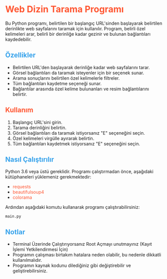 <!DOCTYPE html>
<html lang="tr">
<head>
    <meta charset="UTF-8">
    <meta name="viewport" content="width=device-width, initial-scale=1.0">
   
</head>
<body>
    <h1 style="color: #ff5733;">Web Dizin Tarama Programı</h1>
    <p>Bu Python programı, belirtilen bir başlangıç URL'sinden başlayarak belirtilen derinlikte web sayfalarını taramak için kullanılır. Program, belirli özel kelimeleri arar, belirli bir derinliğe kadar gezinir ve bulunan bağlantıları kaydedebilir.</p>
    <h2 style="color: #36a2eb;">Özellikler</h2>
    <ul>
        <li>Belirtilen URL'den başlayarak derinliğe kadar web sayfalarını tarar.</li>
        <li>Görsel bağlantıları da taramak isteyenler için bir seçenek sunar.</li>
        <li>Arama sonuçlarını belirtilen özel kelimelerle filtreler.</li>
        <li>Tüm bağlantıları kaydetme seçeneği sunar.</li>
        <li>Bağlantılar arasında özel kelime bulunanları ve resim bağlantılarını belirtir.</li>
    </ul>
    <h2 style="color: #ff5733;">Kullanım</h2>
    <ol>
        <li>Başlangıç URL'sini girin.</li>
        <li>Tarama derinliğini belirtin.</li>
        <li>Görsel bağlantıları da taramak istiyorsanız "E" seçeneğini seçin.</li>
        <li>Özel kelimeleri virgülle ayırarak belirtin.</li>
        <li>Tüm bağlantıları kaydetmek istiyorsanız "E" seçeneğini seçin.</li>
    </ol>
    <h2 style="color: #36a2eb;">Nasıl Çalıştırılır</h2>
    <p>Python 3.6 veya üstü gereklidir. Programı çalıştırmadan önce, aşağıdaki kütüphaneleri yüklemeniz gerekmektedir:</p>
    <ul>
        <li><span style="color: #ff5733;">requests</span></li>
        <li><span style="color: #ff5733;">beautifulsoup4</span></li>
        <li><span style="color: #ff5733;">colorama</span></li>
    </ul>
    <p>Ardından aşağıdaki komutu kullanarak programı çalıştırabilirsiniz:</p>
    <pre><code>main.py</code></pre>
    <h2 style="color: #36a2eb;">Notlar</h2>
    <ul>
        <li>Terminal Üzerinde Çalıştırıyorsanız Root Açmayı unutmayınız (Kayıt İşlemi Yetkilendirmesi İçin)</li>
        <li>Programın çalışması birtakım hatalara neden olabilir, bu nedenle dikkatli kullanılmalıdır.</li>
        <li>Programın kaynak kodunu dilediğiniz gibi değiştirebilir ve geliştirebilirsiniz.</li>
    </ul>
</body>
</html>
